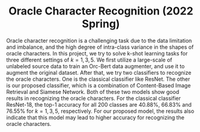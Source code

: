 <h1 align = "center">Oracle Character Recognition (2022 Spring)</h1>

Oracle character recognition is a challenging task due to the data limitation and imbalance, and the high degree of intra-class variance in the shapes of oracle characters. In this project, we try to solve k-shot learning tasks for three different settings of $k=1, 3, 5$. We first utilize a large-scale of unlabeled source data to train an Orc-Bert data augmenter, and use it to augment the original dataset. After that, we try two classifiers to recognize the oracle characters. One is the classical classifier like ResNet. The other is our proposed classifier, which is a combination of Content-Based Image Retrieval and Siamese Network. Both of these two models show good results in recognizing the oracle characters. For the classical classifier ResNet-18, the top-1 accuracy for all 200 classes are 40.88$\%$, 66.83$\%$ and 76.55$\%$ for $k=1, 3, 5$, respectively. For our proposed model, the results also indicate that this model may lead to higher accuracy for recognizing the oracle characters.

